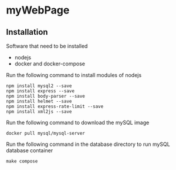 # myWebPage

## Installation
Software that need to be installed
- nodejs
- docker and docker-compose

Run the following command to install modules of nodejs
```
npm install mysql2 --save
npm install express --save
npm install body-parser --save
npm install helmet --save
npm install express-rate-limit --save
npm install xml2js --save
```

Run the following command to download the mySQL image
```
docker pull mysql/mysql-server
```

Run the following command in the database directory to run mySQL database container
```
make compose
```
